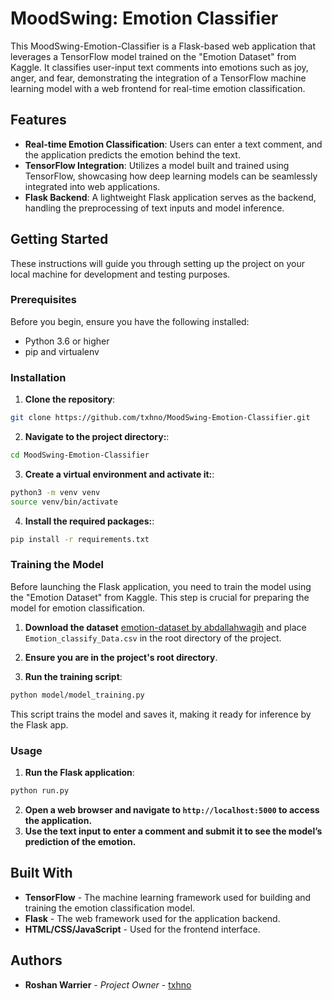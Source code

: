 # MoodSwing: Emotion Classifier

This MoodSwing-Emotion-Classifier is a Flask-based web application that leverages a TensorFlow model trained on the "Emotion Dataset" from Kaggle. It classifies user-input text comments into emotions such as joy, anger, and fear, demonstrating the integration of a TensorFlow machine learning model with a web frontend for real-time emotion classification.

## Features

- **Real-time Emotion Classification**: Users can enter a text comment, and the application predicts the emotion behind the text.
- **TensorFlow Integration**: Utilizes a model built and trained using TensorFlow, showcasing how deep learning models can be seamlessly integrated into web applications.
- **Flask Backend**: A lightweight Flask application serves as the backend, handling the preprocessing of text inputs and model inference.

## Getting Started

These instructions will guide you through setting up the project on your local machine for development and testing purposes.

### Prerequisites

Before you begin, ensure you have the following installed:

- Python 3.6 or higher
- pip and virtualenv

### Installation

1. **Clone the repository**:
   
```bash
git clone https://github.com/txhno/MoodSwing-Emotion-Classifier.git
```

2. **Navigate to the project directory:**:

```bash
cd MoodSwing-Emotion-Classifier
```

3. **Create a virtual environment and activate it:**:

```bash
python3 -m venv venv
source venv/bin/activate
```

4. **Install the required packages:**:

```bash
pip install -r requirements.txt
```

### Training the Model

Before launching the Flask application, you need to train the model using the "Emotion Dataset" from Kaggle. This step is crucial for preparing the model for emotion classification.

1. **Download the dataset** [emotion-dataset by abdallahwagih](https://www.kaggle.com/datasets/abdallahwagih/emotion-dataset) and place `Emotion_classify_Data.csv` in the root directory of the project.

2. **Ensure you are in the project's root directory**.

3. **Run the training script**:

```bash
python model/model_training.py
```
This script trains the model and saves it, making it ready for inference by the Flask app.

### Usage
1. **Run the Flask application**:

```bash
python run.py
```
2. **Open a web browser and navigate to `http://localhost:5000` to access the application.**
3. **Use the text input to enter a comment and submit it to see the model’s prediction of the emotion.**

## Built With

- **TensorFlow** - The machine learning framework used for building and training the emotion classification model.
- **Flask** - The web framework used for the application backend.
- **HTML/CSS/JavaScript** - Used for the frontend interface.

## Authors

- **Roshan Warrier** - *Project Owner* - [txhno](https://github.com/txhno)
